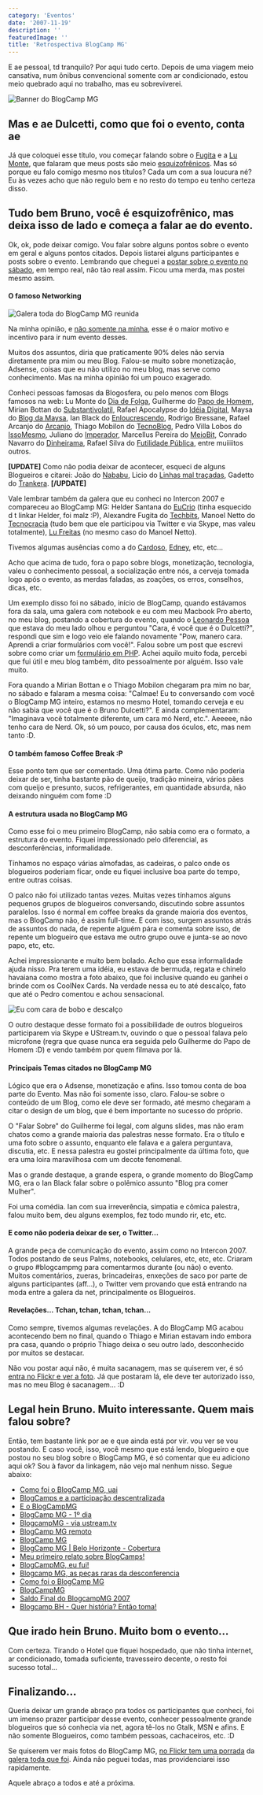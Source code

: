 ```yaml
---
category: 'Eventos'
date: '2007-11-19'
description: ''
featuredImage: ''
title: 'Retrospectiva BlogCamp MG'
---
```


E ae pessoal, td tranquilo? Por aqui tudo certo. Depois de uma viagem meio cansativa, num ônibus convencional somente com ar condicionado, estou meio quebrado aqui no trabalho, mas eu sobreviverei.

![Banner do BlogCamp MG](/assets/images/posts/banner-blogcamp-mg.jpg)

## Mas e ae Dulcetti, como que foi o evento, conta ae

Já que coloquei esse título, vou começar falando sobre o [Fugita](http://www.techbits.com.br/) e a [Lu Monte](http://diadefolga.com/), que falaram que meus posts são meio [esquizofrênicos](http://pt.wikipedia.org/wiki/Esquizofrenia). Mas só porque eu falo comigo mesmo nos títulos? Cada um com a sua loucura né? Eu às vezes acho que não regulo bem e no resto do tempo eu tenho certeza disso.

## Tudo bem Bruno, você é esquizofrênico, mas deixa isso de lado e começa a falar ae do evento.

Ok, ok, pode deixar comigo. Vou falar sobre alguns pontos sobre o evento em geral e alguns pontos citados. Depois listarei alguns participantes e posts sobre o evento. Lembrando que cheguei a [postar sobre o evento no sábado](/blogcamp-belo-horizonte-cobertura), em tempo real, não tão real assim. Ficou uma merda, mas postei mesmo assim.

#### O famoso Networking

![Galera toda do BlogCamp MG reunida](/assets/images/posts/2043831762_3334b935ba.jpg)

Na minha opinião, e [não somente na minha](http://www.techbits.com.br/2007/03/27/barcamp-o-verdadeiro-social-networking/), esse é o maior motivo e incentivo para ir num evento desses.

Muitos dos assuntos, diria que praticamente 90% deles não servia diretamente pra mim ou meu Blog. Falou-se muito sobre monetização, Adsense, coisas que eu não utilizo no meu blog, mas serve como conhecimento. Mas na minha opinião foi um pouco exagerado.

Conheci pessoas famosas da Blogosfera, ou pelo menos com Blogs famosos na web: Lu Monte do [Dia de Folga](http://diadefolga.com/), Guilherme do [Papo de Homem](http://papodehomem.com.br/), Mirian Bottan do [Substantivolatil](http://substantivolatil.com/), Rafael Apocalypse do [Idéia Digital](http://www.ideiadigital.org/), Maysa do [Blog da Maysa](http://www.maysadecastro.com.br/blog/), Ian Black do [Enloucrescendo](http://www.interney.net/blogs/enloucrescendo/), Rodrigo Bressane, Rafael Arcanjo do [Arcanjo](http://arcanjo.org/), Thiago Mobilon do [TecnoBlog](http://tecnoblog.net/), Pedro Villa Lobos do [IssoMesmo](http://issomesmo.com/), Juliano do [Imperador](http://imperador.org/), Marcellus Pereira do [MeioBit](http://www.meiobit.com/), Conrado Navarro do [Dinheirama](http://dinheirama.com/), Rafael Silva do [Futilidade Pública](http://futilidadepublica.semjuizo.com/), entre muiiiitos outros.

**\[UPDATE\]** Como não podia deixar de acontecer, esqueci de alguns Blogueiros e citarei: João do [Nababu](http://www.nababu.org/), Licio do [Linhas mal traçadas](http://blog.licio.eti.br/), Gadetto do [Trankera](http://www.trankera.org/blog/). **\[/UPDATE\]**

Vale lembrar também da galera que eu conheci no Intercon 2007 e compareceu ao BlogCamp MG: Helder Santana do [EuCrio](http://blog.eucrio.com/) (tinha esquecido d t linkar Helder, foi malz :P), Alexandre Fugita do [Techbits](http://www.techbits.com.br/), Manoel Netto do [Tecnocracia](http://tecnocracia.com.br/) (tudo bem que ele participou via Twitter e via Skype, mas valeu totalmente), [Lu Freitas](http://www.ladybugbrazil.com/) (no mesmo caso do Manoel Netto).

Tivemos algumas ausências como a do [Cardoso](http://www.contraditorium.com/), [Edney](http://www.interney.net/), etc, etc...

Acho que acima de tudo, fora o papo sobre blogs, monetização, tecnologia, valeu o conhecimento pessoal, a socialização entre nós, a cerveja tomada logo após o evento, as merdas faladas, as zoações, os erros, conselhos, dicas, etc.

Um exemplo disso foi no sábado, início de BlogCamp, quando estávamos fora da sala, uma galera com notebook e eu com meu Macbook Pro aberto, no meu blog, postando a cobertura do evento, quando o [Leonardo Pessoa](http://www.leonardopessoa.com/) que estava do meu lado olhou e perguntou "Cara, é você que é o Dulcetti?", respondi que sim e logo veio ele falando novamente "Pow, manero cara. Aprendi a criar formulários com você!". Falou sobre um post que escrevi sobre como criar um [formulário em PHP](/formulario-em-php.html). Achei aquilo muito foda, percebi que fui útil e meu blog também, dito pessoalmente por alguém. Isso vale muito.

Fora quando a Mirian Bottan e o Thiago Mobilon chegaram pra mim no bar, no sábado e falaram a mesma coisa: "Calmae! Eu to conversando com você o BlogCamp MG inteiro, estamos no mesmo Hotel, tomando cerveja e eu não sabia que você que é o Bruno Dulcetti?". E ainda complementaram: "Imaginava você totalmente diferente, um cara mó Nerd, etc.". Aeeeee, não tenho cara de Nerd. Ok, só um pouco, por causa dos óculos, etc, mas nem tanto :D.

#### O também famoso Coffee Break :P

Esse ponto tem que ser comentado. Uma ótima parte. Como não poderia deixar de ser, tinha bastante pão de queijo, tradição mineira, vários pães com queijo e presunto, sucos, refrigerantes, em quantidade absurda, não deixando ninguém com fome :D

#### A estrutura usada no BlogCamp MG

Como esse foi o meu primeiro BlogCamp, não sabia como era o formato, a estrutura do evento. Fiquei impressionado pelo diferencial, as desconferências, informalidade.

Tínhamos no espaço várias almofadas, as cadeiras, o palco onde os blogueiros poderiam ficar, onde eu fiquei inclusive boa parte do tempo, entre outras coisas.

O palco não foi utilizado tantas vezes. Muitas vezes tínhamos alguns pequenos grupos de blogueiros conversando, discutindo sobre assuntos paralelos. Isso é normal em coffee breaks da grande maioria dos eventos, mas o BlogCamp não, é assim full-time. E com isso, surgem assuntos atrás de assuntos do nada, de repente alguém pára e comenta sobre isso, de repente um blogueiro que estava me outro grupo ouve e junta-se ao novo papo, etc, etc.

Achei impressionante e muito bem bolado. Acho que essa informalidade ajuda nisso. Pra terem uma idéia, eu estava de bermuda, regata e chinelo havaiana como mostra a foto abaixo, que foi inclusive quando eu ganhei o brinde com os CoolNex Cards. Na verdade nessa eu to até descalço, fato que até o Pedro comentou e achou sensacional.

![Eu com cara de bobo e descalço](/assets/images/posts/2040907195_b3ad3d142c.jpg)

O outro destaque desse formato foi a possibilidade de outros blogueiros participarem via Skype e UStream.tv, ouvindo o que o pessoal falava pelo microfone (regra que quase nunca era seguida pelo Guilherme do Papo de Homem :D) e vendo também por quem filmava por lá.

#### Principais Temas citados no BlogCamp MG

Lógico que era o Adsense, monetização e afins. Isso tomou conta de boa parte do Evento. Mas não foi somente isso, claro. Falou-se sobre o conteúdo de um Blog, como ele deve ser formado, até mesmo chegaram a citar o design de um blog, que é bem importante no sucesso do próprio.

O "Falar Sobre" do Guilherme foi legal, com alguns slides, mas não eram chatos como a grande maioria das palestras nesse formato. Era o título e uma foto sobre o assunto, enquanto ele falava e a galera perguntava, discutia, etc. E nessa palestra eu gostei principalmente da última foto, que era uma loira maravilhosa com um decote fenomenal.

Mas o grande destaque, a grande espera, o grande momento do BlogCamp MG, era o Ian Black falar sobre o polêmico assunto "Blog pra comer Mulher".

Foi uma comédia. Ian com sua irreverência, simpatia e cômica palestra, falou muito bem, deu alguns exemplos, fez todo mundo rir, etc, etc.

#### E como não poderia deixar de ser, o Twitter...

A grande peça de comunicação do evento, assim como no Intercon 2007. Todos postando de seus Palms, notebooks, celulares, etc, etc, etc. Criaram o grupo #blogcampmg para comentarmos durante (ou não) o evento. Muitos comentários, zueras, brincadeiras, enxeções de saco por parte de alguns participantes (aff...), o Twitter vem provando que está entrando na moda entre a galera da net, principalmente os Blogueiros.

#### Revelações... Tchan, tchan, tchan, tchan...

Como sempre, tivemos algumas revelações. A do BlogCamp MG acabou acontecendo bem no final, quando o Thiago e Mirian estavam indo embora pra casa, quando o próprio Thiago deixa o seu outro lado, desconhecido por muitos se destacar.

Não vou postar aqui não, é muita sacanagem, mas se quiserem ver, é só [entra no Flickr e ver a foto](http://www.flickr.com/photos/rafacst/2044740776/). Já que postaram lá, ele deve ter autorizado isso, mas no meu Blog é sacanagem... :D

## Legal hein Bruno. Muito interessante. Quem mais falou sobre?

Então, tem bastante link por ae e que ainda está por vir. vou ver se vou postando. E caso você, isso, você mesmo que está lendo, blogueiro e que postou no seu blog sobre o BlogCamp MG, é só comentar que eu adiciono aqui ok? Sou à favor da linkagem, não vejo mal nenhum nisso. Segue abaixo:

- [Como foi o BlogCamp MG, uai](http://www.techbits.com.br/2007/11/18/como-foi-o-blogcamp-mg-uai/)
- [BlogCamps e a participação descentralizada](http://tecnocracia.com.br/arquivos/blogcamps-e-a-participacao-descentralizada)
- [E o BlogCampMG](http://www.maysadecastro.com.br/blog/2007/11/19/e-o-blogcampmg/)
- [BlogCamp MG - 1º dia](http://blog.eucrio.com/2007/11/17/blogcamp-mg-1%c2%ba-dia/)
- [BlogcampMG - via ustream.tv](http://www.ladybugbrazil.com/2007/11/17/blogcampmg-via-ustreamtv/)
- [BlogCamp MG remoto](http://meta.blog.br/blogcamp-mg-remoto/)
- [BlogCamp MG](http://www.leonardopessoa.com/2007/11/blogcamp-mg-2/)
- [BlogCamp MG | Belo Horizonte - Cobertura](/blogcamp-belo-horizonte-cobertura.html)
- [Meu primeiro relato sobre BlogCamps!](http://tecnoblog.net/archives/meu-primeiro-relato-sobre-blogcamps.php)
- [BlogCampMG, eu fui!](http://blog.licio.eti.br/2007/11/18/blogcampmg-eu-fui/)
- [Blogcamp MG, as peças raras da desconferencia](http://www.trankera.org/blog/2007/11/19/blogcamp-mg-as-pecas-raras-da-desconferencia/)
- [Como foi o BlogCamp MG](http://www.nababu.org/?p=1078)
- [BlogCampMG](http://www.ideiadigital.org/blogcampmg)
- [Saldo Final do BlogcampMG 2007](http://pvilla.com/saldo-final-do-blogcampmg-2007/)
- [Blogcamp BH - Quer história? Então toma!](http://substantivolatil.com/archives/blogcamp-bh-quer-historia-entao-toma.php)

## Que irado hein Bruno. Muito bom o evento...

Com certeza. Tirando o Hotel que fiquei hospedado, que não tinha internet, ar condicionado, tomada suficiente, travesseiro decente, o resto foi sucesso total...

## Finalizando...

Queria deixar um grande abraço pra todos os participantes que conheci, foi um imenso prazer participar desse evento, conhecer pessoalmente grande blogueiros que só conhecia via net, agora tê-los no Gtalk, MSN e afins. E não somente Blogueiros, como também pessoas, cachaceiros, etc. :D

Se quiserem ver mais fotos do BlogCamp MG, [no Flickr tem uma porrada](http://flickr.com/search/?q=blogcamp%20mg&w=all) da [galera toda que foi](http://flickr.com/search/?q=blogcampmg&w=all&s=int). Ainda não peguei todas, mas providenciarei isso rapidamente.

Aquele abraço a todos e até a próxima.
